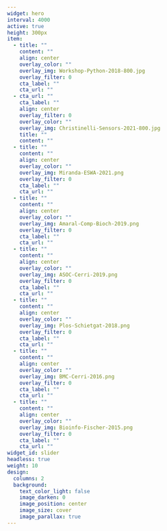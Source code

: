 ```yaml
---
widget: hero
interval: 4000
active: true
height: 300px
item:
  - title: ""
    content: ""
    align: center
    overlay_color: ""
    overlay_img: Workshop-Python-2018-800.jpg
    overlay_filter: 0
    cta_label: ""
    cta_url: ""
  - cta_url: ""
    cta_label: ""
    align: center
    overlay_filter: 0
    overlay_color: ""
    overlay_img: Christinelli-Sensors-2021-800.jpg
    title: ""
    content: ""
  - title: ""
    content: ""
    align: center
    overlay_color: ""
    overlay_img: Miranda-ESWA-2021.png
    overlay_filter: 0
    cta_label: ""
    cta_url: ""
  - title: ""
    content: ""
    align: center
    overlay_color: ""
    overlay_img: Amaral-Comp-Bioch-2019.png
    overlay_filter: 0
    cta_label: ""
    cta_url: ""
  - title: ""
    content: ""
    align: center
    overlay_color: ""
    overlay_img: ASOC-Cerri-2019.png
    overlay_filter: 0
    cta_label: ""
    cta_url: ""
  - title: ""
    content: ""
    align: center
    overlay_color: ""
    overlay_img: Plos-Schietgat-2018.png
    overlay_filter: 0
    cta_label: ""
    cta_url: ""
  - title: ""
    content: ""
    align: center
    overlay_color: ""
    overlay_img: BMC-Cerri-2016.png
    overlay_filter: 0
    cta_label: ""
    cta_url: ""
  - title: ""
    content: ""
    align: center
    overlay_color: ""
    overlay_img: Bioinfo-Fischer-2015.png
    overlay_filter: 0
    cta_label: ""
    cta_url: ""
widget_id: slider
headless: true
weight: 10
design:
  columns: 2
  background:
    text_color_light: false
    image_darken: 0
    image_position: center
    image_size: cover
    image_parallax: true
---
```

